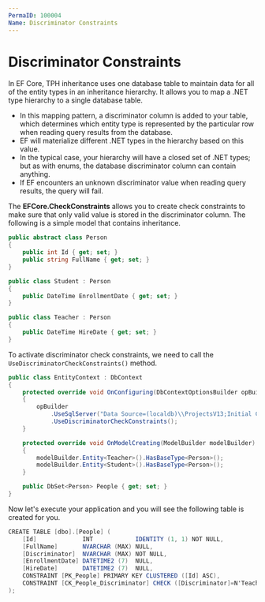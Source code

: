```yaml
---
PermaID: 100004
Name: Discriminator Constraints
---
```


# Discriminator Constraints

In EF Core, TPH inheritance uses one database table to maintain data for all of the entity types in an inheritance hierarchy. It allows you to map a .NET type hierarchy to a single database table. 

 - In this mapping pattern, a discriminator column is added to your table, which determines which entity type is represented by the particular row when reading query results from the database. 
 - EF will materialize different .NET types in the hierarchy based on this value.
 - In the typical case, your hierarchy will have a closed set of .NET types; but as with enums, the database discriminator column can contain anything. 
 - If EF encounters an unknown discriminator value when reading query results, the query will fail. 

The **EFCore.CheckConstraints** allows you to create check constraints to make sure that only valid value is stored in the discriminator column. The following is a simple model that contains inheritance.

```csharp
public abstract class Person
{
    public int Id { get; set; }
    public string FullName { get; set; }
}

public class Student : Person
{
    public DateTime EnrollmentDate { get; set; }
}

public class Teacher : Person
{
    public DateTime HireDate { get; set; }
}
```

To activate discriminator check constraints, we need to call the `UseDiscriminatorCheckConstraints()` method.

```csharp
public class EntityContext : DbContext
{
    protected override void OnConfiguring(DbContextOptionsBuilder opBuilder)
    {
        opBuilder
            .UseSqlServer("Data Source=(localdb)\\ProjectsV13;Initial Catalog=PeopleContextDb;")
            .UseDiscriminatorCheckConstraints();
    }

    protected override void OnModelCreating(ModelBuilder modelBuilder)
    {
        modelBuilder.Entity<Teacher>().HasBaseType<Person>();
        modelBuilder.Entity<Student>().HasBaseType<Person>();
    }

    public DbSet<Person> People { get; set; }
}
```

Now let's execute your application and you will see the following table is created for you.

```csharp
CREATE TABLE [dbo].[People] (
    [Id]             INT            IDENTITY (1, 1) NOT NULL,
    [FullName]       NVARCHAR (MAX) NULL,
    [Discriminator]  NVARCHAR (MAX) NOT NULL,
    [EnrollmentDate] DATETIME2 (7)  NULL,
    [HireDate]       DATETIME2 (7)  NULL,
    CONSTRAINT [PK_People] PRIMARY KEY CLUSTERED ([Id] ASC),
    CONSTRAINT [CK_People_Discriminator] CHECK ([Discriminator]=N'Teacher' OR [Discriminator]=N'Student' OR [Discriminator]=N'Person')
);
```

